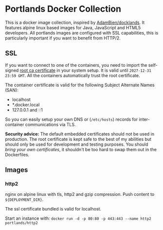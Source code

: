 # Portlands Docker Collection
This is a docker image collection, inspired by [AdamBien/docklands](https://github.com/AdamBien/docklands).
It features alpine linux based images for Java, JavaScript and HTML5 developers. All portlands images are 
configured with SSL capabilities, this is particularly important if you want to benefit from HTTP/2. 

## SSL


If you want to connect to one of the containers, you need to import the self-signed
 [root ca certificate](pki/ca.crt) in your system setup. It is valid 
 until `2027-12-31 23:59 GMT`. All the containers automatically trust the root certificate.

The container certificate is valid for the following Subject Alternate Names (SAN):

  * localhost
  * *.docker.local
  * 127.0.0.1 and ::1
  
So you can easily setup your own DNS or (`/etc/hosts`) records for inter-container
communications via TLS.    

**Security advice:** The default embedded certificates should not be used in production.
The root certificate is kept safe to the best of my abilities but should only be used
for development and testing purposes. You should *bring your own certificates*, it 
shouldn't be too hard to swap them out in the Dockerfiles.

## Images

### http2
nginx on alpine linux with tls, http2 and gzip compression.
Push content to `${DEPLOYMENT_DIR}`.

The ssl certificate bundled is valid for localhost.

Start an instance with:
`docker run -d -p 80:80 -p 443:443 --name http2 portlands/http2`